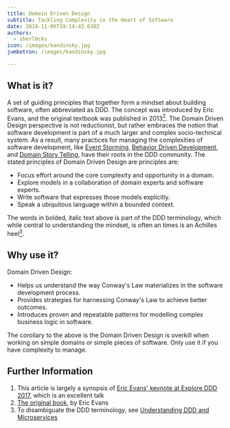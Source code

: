```yaml
---
title: Domain Driven Design
subtitle: Tackling Complexity in the Heart of Software
date: 2018-11-06T19:14:43.638Z
authors:
  - sherl0cks
icon: /images/kandinsky.jpg
jumbotron: /images/kandinsky.jpg

---
```

## What is it?

A set of guiding principles that together form a mindset about building software, often abbreviated as DDD. The concept was introduced by Eric Evans, and the original textbook was published in 2013[<sup>2</sup>](#footnote-2). The Domain Driven Design perspective is not reductionist, but rather embraces the notion that software development is part of a much larger and complex socio-technical system. As a result, many practices for managing the complexities of software development, like [Event Storming](https://openpracticelibrary.com/practice/event-storming), [Behavior Driven Development](https://github.com/openpracticelibrary/openpracticelibrary/issues/464), and [Domain Story Telling](https://github.com/openpracticelibrary/openpracticelibrary/issues/465), have their roots in the DDD community. The stated principles of Domain Driven Design are principles are:

* Focus effort around the core complexity and opportunity in a domain.
* Explore models in a collaboration of domain experts and software experts.
* Write software that expresses those models explicitly.
* Speak a ubiquitous language within a bounded context.

The words in bolded, italic text above is part of the DDD terminology, which while central to understanding the mindset, is often an times is an Achilles heel[<sup>3</sup>](#footnote-3).

## Why use it?

Domain Driven Design:

* Helps us understand the way Conway's Law materializes in the software development process.
* Provides strategies for harnessing Conway's Law to achieve better outcomes.
* Introduces proven and repeatable patterns for modelling complex business logic in software.

The corollary to the above is the Domain Driven Design is overkill when working on simple domains or simple pieces of software. Only use it if you have complexity to manage.

## Further Information

1. <a name="footnote-1"></a>This article is largely a synopsis of [Eric Evans' keynote at Explore DDD 2017](https://www.youtube.com/watch?v=kIKwPNKXaLU), which is an excellent talk
2. <a name="footnote-2"></a>[The original book](https://domainlanguage.com/ddd/), by Eric Evans
3. <a name="footnote-3"></a>To disambiguate the DDD terminology, see [Understanding DDD and Microservices](https://medium.com/@jholmes_37566/microservices-and-the-bounded-context-part-1-5a3337b6b9de)
